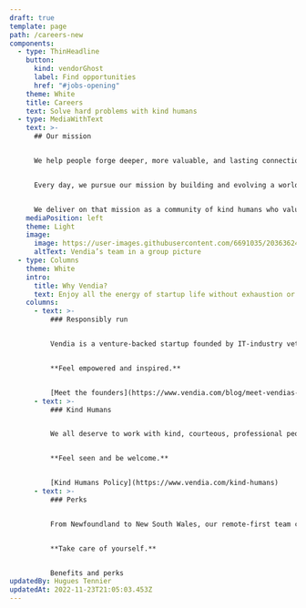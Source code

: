 ```yaml
---
draft: true
template: page
path: /careers-new
components:
  - type: ThinHeadline
    button:
      kind: vendorGhost
      label: Find opportunities
      href: "#jobs-opening"
    theme: White
    title: Careers
    text: Solve hard problems with kind humans
  - type: MediaWithText
    text: >-
      ## Our mission


      We help people forge deeper, more valuable, and lasting connections through better sharing — across teams, departments, and business networks.


      Every day, we pursue our mission by building and evolving a world-class SaaS platform that makes real-time, cross-cloud, multi-party data sharing highly scalable, fault-tolerant, and secure.


      We deliver on that mission as a community of kind humans who value and behave with trust, ingenuity, a growth mindset, responsibility, and a bias toward results.
    mediaPosition: left
    theme: Light
    image:
      image: https://user-images.githubusercontent.com/6691035/203636244-cea8b68c-51fc-4003-8d1d-3a266cd38483.jpg
      altText: Vendia’s team in a group picture
  - type: Columns
    theme: White
    intro:
      title: Why Vendia?
      text: Enjoy all the energy of startup life without exhaustion or drama
    columns:
      - text: >-
          ### Responsibly run


          Vendia is a venture-backed startup founded by IT-industry veterans. Minority-owned and lead, we’re backed by $50M in investment from top-tier investors, and we grow the team as we grow the business.


          **Feel empowered and inspired.**


          [Meet the founders](https://www.vendia.com/blog/meet-vendias-founders)
      - text: >-
          ### Kind Humans


          We all deserve to work with kind, courteous, professional people. We have zero tolerance for racism, sexism, ageism, homophobia, transphobia, or any language or behavior that degrades, humiliates, or belittles.


          **Feel seen and be welcome.**


          [Kind Humans Policy](https://www.vendia.com/kind-humans)
      - text: >-
          ### Perks


          From Newfoundland to New South Wales, our remote-first team celebrates everything from an office setup stipend, flex-time, and unlimited PTO to comprehensive healthcare benefits and more.


          **Take care of yourself.**


          Benefits and perks
updatedBy: Hugues Tennier
updatedAt: 2022-11-23T21:05:03.453Z
---
```

